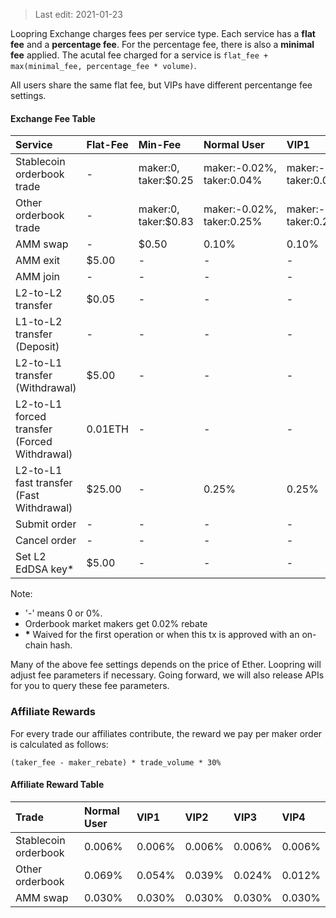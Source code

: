 > Last edit: 2021-01-23


Loopring Exchange charges fees per service type. Each service has a **flat fee** and a **percentage fee**. For the percentage fee, there is also a **minimal fee** applied.
 The acutal fee charged for a service is `flat_fee + max(minimal_fee, percentage_fee * volume)`.

All users share the same flat fee, but VIPs have different percentange fee settings.

#### Exchange Fee Table
Service | Flat-Fee | Min-Fee | Normal User | VIP1 | VIP2 | VIP3 | VIP4
:--- | :--- | :--- | :--- | :--- | :--- | :--- | :---
Stablecoin orderbook trade | - | maker:0, taker:$0.25 | maker:-0.02%, taker:0.04% | maker:-0.02%, taker:0.04% | maker:-0.02%, taker:0.04% | maker:-0.02%, taker:0.04% | maker:-0.02%, taker:0.04%
Other orderbook trade | - | maker:0, taker:$0.83 | maker:-0.02%, taker:0.25% | maker:-0.02%, taker:0.20% | maker:-0.02%, taker:0.15% | maker:-0.02%, taker:0.10% | maker:-0.02%, taker:0.06%
AMM swap | - | $0.50 | 0.10% | 0.10% | 0.10% | 0.10% | 0.06%
AMM exit | $5.00 | - | - | - | - | - | -
AMM join | - | - | - | - | - | - | -
L2-to-L2 transfer | $0.05 | - | - | - | - | - | -
L1-to-L2 transfer (Deposit) | - | - | - | - | - | - | -
L2-to-L1 transfer (Withdrawal) | $5.00 | - | - | - | - | - | -
L2-to-L1 forced transfer (Forced Withdrawal) | 0.01ETH | - | - | - | - | - | -
L2-to-L1 fast transfer (Fast Withdrawal) | $25.00 | - | 0.25% | 0.25% | 0.25% | 0.25% | 0.25%
Submit order | - | - | - | - | - | - | -
Cancel order | - | - | - | - | - | - | -
Set L2 EdDSA key* | $5.00 | - | - | - | - | - | -

Note:

-  '-' means 0 or 0%.
-  Orderbook market makers get 0.02% rebate
- __*__ Waived for the first operation or when this tx is approved with an on-chain hash.


Many of the above fee settings depends on the price of Ether. Loopring will adjust fee parameters if necessary. Going forward, we will also release APIs for you to query these fee parameters.

### Affiliate Rewards

For every trade our affiliates contribute, the reward we pay per maker order is calculated as follows:

`
(taker_fee - maker_rebate) * trade_volume * 30%
`

#### Affiliate Reward Table
Trade  | Normal User | VIP1 | VIP2 | VIP3 | VIP4
:--- | :--- | :--- | :--- | :--- | :---
Stablecoin orderbook | 0.006% | 0.006%| 0.006% | 0.006% | 0.006%
Other orderbook | 0.069% | 0.054% | 0.039% | 0.024% | 0.012%
AMM swap | 0.030%	 |0.030%	 |0.030%	 |0.030%	 |0.030%